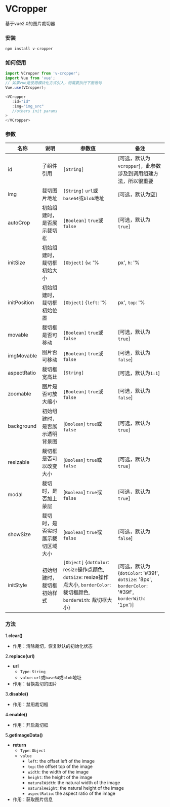 # VCropper
基于vue2.0的图片裁切器

### 安装
```javascript
npm install v-cropper
```
### 如何使用
```javascript
import VCropper from 'v-cropper';
import Vue from 'vue';
// 如果vue是使用模块化方式引入，则需要执行下面语句
Vue.use(VCropper);

<VCropper
   :id="id"
   :img="img_src"
   //others init params
>
</VCropper>
```
### 参数
名称 | 说明 | 参数值 | 备注
--- | ----| ------| ----
id | 子组件引用 | `[String]`  | [可选，默认为`vcropper`]，此参数涉及到调用组建方法，所以很重要
img | 裁切图片地址 | `[String]` `url`或`base64`或`blob`地址 | [可选，默认为空]
autoCrop | 初始组建时，是否展示裁切框 | `[Boolean]` `true`或`false` | [可选，默认为`true`]
initSize | 初始组建时，裁切框初始大小 | `[Object]` {`w`: '% | px', `h`: '% | px'} | [可选，默认为{`w`: '50%', `h`: '50%'}]
initPosition | 初始组建时，裁切框初始位置 | `[Object]` {`left`: '% | px', `top`: '% | px'} | [可选，默认为{`left`: '50%', `top`: '50%'}]
movable | 裁切框是否可移动 | `[Boolean]` `true`或`false` | [可选，默认为`true`]
imgMovable | 图片否可移动 | `[Boolean]` `true`或`false` | [可选，默认为`false`]
aspectRatio | 裁切框宽高比 | `[String]` | [可选，默认为`1:1`]
zoomable | 图片是否可放大缩小 | `[Boolean]` `true`或`false` | [可选，默认为`false`]
background | 初始组建时，是否展示透明背景图 | [`Boolean`] `true`或`false` | [可选，默认为`true`]
resizable | 裁切框是否可以改变大小 | [`Boolean`] `true`或`false` | [可选，默认为`true`]
modal | 裁切时，是否加上蒙层| [`Boolean`] `true`或`false` | [可选，默认为`true`]
showSize | 裁切时，是否实时展示裁切区域大小| [`Boolean`] `true`或`false` | [可选，默认为`false`]
initStyle | 初始组建时，裁切框初始样式| `[Object]` {`dotColor`: resize操作点颜色, `dotSize`: resize操作点大小, `borderColor`: 裁切框颜色, `borderWith`: 裁切框大小} | [可选，默认为{`dotColor`: '#39f', `dotSize`: '8px', `borderColor`: '#39f', `borderWith`: '1px'}]
### 方法
1.**clear()**
   
  * 作用：清除裁切，恢复默认的初始化状态

2.**replace(url)**
  * **url**
    - `Type`: `String`
    - `value`: `url`或`base64`或`blob`地址
  * 作用：替换裁切的图片

3.**disable()**
   
  * 作用：禁用裁切框

4.**enable()**
   
  * 作用：开启裁切框

5.**getImageData()**
  * **return**
    - `Type`: `Object`
    - `value`
      - `left`: the offset left of the image
      - `top`: the offset top of the image
      - `width`: the width of the image
      - `height`: the height of the image
      - `naturalWidth`: the natural width of the image
      - `naturalHeight`: the natural height of the image
      - `aspectRatio`: the aspect ratio of the image
  * 作用：获取图片信息
